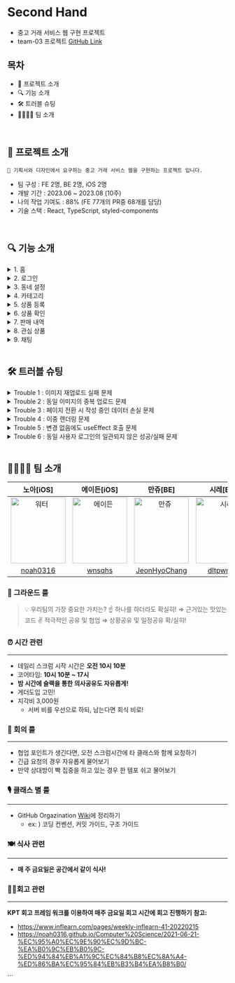 # Second Hand

- 중고 거래 서비스 웹 구현 프로젝트
- team-03 프로젝트 [GitHub Link](https://github.com/masters2023-2nd-project-03/second-hand)

## 목차

- 👋 프로젝트 소개
- 🔍 기능 소개
- 🛠️ 트러블 슈팅
- 👨‍👨‍👦‍👦 팀 소개

<br>

## 👋 프로젝트 소개

```
🎯 기획서와 디자인에서 요구하는 중고 거래 서비스 웹을 구현하는 프로젝트 입니다.
```

- 팀 구성 : FE 2명, BE 2명, iOS 2명
- 개발 기간 : 2023.06 ~ 2023.08 (10주)
- 나의 작업 기여도 : 88% (FE 77개의 PR중 68개를 담당)
- 기술 스택 : React, TypeScript, styled-components

<br>

## 🔍 기능 소개

<details>
  <summary>1. 홈</summary>
  <img src="https://velog.velcdn.com/images/sarang_daddy/post/133c57fc-13a3-4284-818f-227279aab471/image.png" width="70%">
</details>

<details>
  <summary>2. 로그인</summary>
  <img src="https://velog.velcdn.com/images/sarang_daddy/post/3b67d83b-fbd4-446b-a75d-acf78ee5a6ab/image.png" width="70%">
</details>

<details>
  <summary>3. 동네 설정</summary>
  <img src="https://velog.velcdn.com/images/sarang_daddy/post/6614e3a6-d796-436e-bd23-06ffc02e462a/image.png" width="70%">
  <img src="https://velog.velcdn.com/images/sarang_daddy/post/8581ea3b-7c01-49bf-8fd6-ff3203ccc03b/image.png" width="70%">
</details>

<details>
  <summary>4. 카테고리</summary>
  <img src="https://velog.velcdn.com/images/sarang_daddy/post/c2b8a938-2a5f-4702-88a7-a849b6cb925e/image.png" width="70%">
</details>

<details>
  <summary>5. 상품 등록</summary>
  <img src="https://velog.velcdn.com/images/sarang_daddy/post/de909834-d783-45ae-b764-867cc6646327/image.png" width="70%">
</details>

<details>
  <summary>6. 상품 확인</summary>
  <img src="https://velog.velcdn.com/images/sarang_daddy/post/c650477b-ce58-4a04-aca0-ff948f5ea92d/image.png" width="70%">
  <img src="https://velog.velcdn.com/images/sarang_daddy/post/64a51fec-09e1-4906-a23f-41e1a115d9df/image.png" width="70%">
  <img src="https://velog.velcdn.com/images/sarang_daddy/post/09ed0872-ce48-4107-9ff8-1591abd416dd/image.png" width="70%">
  <img src="https://velog.velcdn.com/images/sarang_daddy/post/b2707cf4-f4f5-400d-a6a8-eeb1a2b76210/image.png" width="70%">
</details>

<details>
  <summary>7. 판매 내역</summary>
  <img src="https://velog.velcdn.com/images/sarang_daddy/post/9ae69d9e-cd84-48c1-aa5f-2425f8351799/image.png" width="70%">
  <img src="https://velog.velcdn.com/images/sarang_daddy/post/e2bb3951-8e43-4462-ab3b-5da8e1f8f5e3/image.png" width="70%">
  <img src="https://velog.velcdn.com/images/sarang_daddy/post/ee05ae7a-fdf3-4418-b000-5e490ea6b7c3/image.png" width="70%">
</details>

<details>
  <summary>8. 관심 상품</summary>
  <img src="https://velog.velcdn.com/images/sarang_daddy/post/2e94c77a-ccea-44de-88f2-190b7e817f0b/image.png" width="70%">
</details>

<details>
  <summary>9. 채팅</summary>
  <img src="https://velog.velcdn.com/images/sarang_daddy/post/f736c830-bc88-46f5-95da-2230ebc16124/image.png" width="70%">
</details>

<br>

## 🛠️ 트러블 슈팅

<details>
  <summary>Trouble 1 : 이미지 재업로드 실패 문제</summary>

## 👿 Problem

- 첨부 이미지를 삭제 후 동일 이미지를 다시 첨부하면 동작되지 않는 문제가 발생

  <img src="https://velog.velcdn.com/images/sarang_daddy/post/69b1ce5a-0be1-41bd-8e10-ace05fae47fc/image.gif" width="30%">

## 🧐 원인 파악

- input 태그를 통해 파일을 입력받을 때 onChange 이벤트를 통해 받게 된다.
- onChange는 실질적인 데이터가 바뀔때만 반응하므로 기존의 파일을 다시 업로드하면 작동하지 않는다.
- 때문에, onChange 이벤트를 통해 데이터를 등록 후, value 값을 reset 해주어야 한다.

## 😋 Solution

- event.target.value값을 reset 하여 문제 해결

  ```tsx
  const handleUploadImage = (event: ChangeEvent<HTMLInputElement>) => {
    const files = Array.from(event.target.files || []);

    // 중략

    event.target.value = "";
  };
  ```

</details>

<details>
  <summary>Trouble 2 : 동일 이미지의 중복 업로드 문제</summary>

## 👿 Problem

- 동일한 이미지 파일이 업로드 되는 문제 발생

  <img src="https://velog.velcdn.com/images/sarang_daddy/post/aa374c64-e1dd-481c-b0b4-3e703d04b868/image.gif" width="30%">

## 🧐 원인 파악

- Trouble 1의 문제 해결 단계에서 업로드 데이터 값을 초기화 했기 때문에 중복으로 업로드 되는 문제 발생

## 😋 Solution

- 동일한 데이터의 업로드를 막아주는 로직 추가가 필요
- 업로드 이미지는 `URL.createObjectURL()`값으로 등록되는데 reset으로 중복 처리에 사용 불가
- 동일한 이미지 파일인지 구분을 위해 file.name, file.size값을 적용

  ```tsx
  const handleUploadImage = (event: ChangeEvent<HTMLInputElement>) => {
    const files = Array.from(event.target.files || []);

    // 중략

    // 동일한 이미지 파일인지 구분하기 위해 file.name, file.size 값 추가
    files.forEach((file) => {
      const imageUrl = URL.createObjectURL(file);
      const id = uuidv4();
      const fileName = file.name;
      const fileSize = file.size;

      // 중복 체크 로직 추가
      const isDuplicate = uploadedImages.some(
        (image) => image.fileName === file.name && image.fileSize === file.size
      );

      if (!isDuplicate) {
        const newUploadedImage: UploadedImageType = {
          id,
          imageUrl,
          fileName,
          fileSize,
        };

        setUploadedImages((prevImages) => [...prevImages, newUploadedImage]);
      }
    });
    event.target.value = "";
  };
  ```

</details>

<details>
  <summary>Trouble 3 : 페이지 전환 시 작성 중인 데이터 손실 문제</summary>

## 👿 Problem

- 상품 등록 페이지에서 다른 페이지로 이동 후 돌아오면 작성했던 내용이 모두 사라지는 문제가 발생

  <img src="https://velog.velcdn.com/images/sarang_daddy/post/ab2762b1-ee48-458e-bee1-d8112836b4a9/image.gif" width="30%">

## 🧐 원인 파악

- React는 페이지 이동시 현재 페이지의 컴포넌트가 언마운트 되고, 새로운 페이지의 컴포넌트가 마운트 된다.
- 언마운트 과정에서 컴포넌트의 상태는 메모리에서 해제된다.
- 다시 이전 페이지로 돌아오더라도 해당 페이지의 컴포넌트는 다시 마운트 되기에 초기상태로 시작된다.

## 😋 Solution

- 본 프로젝트에서는 전역 상태 관리 라이브러리를 사용하지 않고 있기에 언마운트 때 해제되는 상태를 보존하기 위해서는 `로컬스토리지`나 `세션스토리지` 같은 클라이언트 측 저장소를 사용해야 한다.
- 브라우저를 실수로 닫아도 데이터가 유지될 수 있도록 로컬스토리지를 활용해서 해결해보자.

### 로컬스토리지 데이터 불러오기

- 상품 등록 최상위 컴포넌트에서 상태(postObject)를 관리한다.
- 마운트 되었을때 로컬스토리지에 저장된 값이 존재한다면 불러온다.

  ```tsx
  const storedPostObject = localStorage.getItem("postObject");

  // 최상위 컴포넌트에서 관리되고 있는 상태 postObject
  const [postObject, setPostObject] = useState<PostObjectType>(
    storedPostObject ? JSON.parse(storedPostObject) : initialPostObject
  );
  ```

- 상품 등록이 완료된다면 로컬스토리지에 저장된 값을 제거해야한다.

  ```tsx
  const handleUploadComplete = async () => {
    // 중략

    await postProducts(formData, accessToken);
    localStorage.removeItem("postObject");
    navigation(-1);
  };
  ```

### 로컬스토리지에 데이터 저장하기

- 상품등록 컴포넌트가 언마운트 되더라도 로컬스토리지에 데이터 값을 저장하여 보존할 수 있다.
- 하위 컴포넌트들에서 입력되는 데이터값들을 로컬스토리지에 저장 해준다.

  ```tsx
  const { title, price, content, categoryId, locationId, files } = postObject;

  useEffect(() => {
    const postObjectToStore = {
      title,
      price,
      content,
      categoryId,
      locationId,
      files,
    };
    localStorage.setItem("postObject", JSON.stringify(postObjectToStore));
  }, [title, price, content, categoryId, locationId, files]);
  ```

### 해결 UI

<img src="https://velog.velcdn.com/images/sarang_daddy/post/17440c5e-cd36-40b5-81ac-2d2b66f43325/image.gif" width="30%">

</details>

<details>
  <summary>Trouble 4 : 이중 렌더링 문제</summary>

## 👿 Problem

- 상품등록의 자식컴포넌트들에서 두번의 리렌더링이 발생되고 있다. (`strict mode` 활성화 중)

  <img src="https://velog.velcdn.com/images/sarang_daddy/post/26b2bbad-eb84-4424-ac02-267ef7795c81/image.png" width="70%">

## 🧐 원인 파악

- Trouble 3과 이어지는 과정으로 상품등록의 입력 컴포넌트들(자식)은 postObject를 전달 받고 있다.
- postObject에 존재하는 데이터가 있다면 초기값으로 셋팅하기 위해 useEffect를 사용함이 원인이다.

  ```tsx
  const { postObject, setPostObject } = useContext(postSalesItemContext);
  const [inputComment, setInputComment] = useState<string | null>(null);

  useEffect(() => {
    if (postObject.content) {
      const storedContent = postObject.content;
      setInputComment(storedContent);
    }
  }, []);
  ```

- 사용자 입력으로 postObject가 변경되면 부모 컴포넌트로 부터 변경된 props가 전달되면서 렌더링이 일어난다. (1번)
- 렌더링 후 useEffect가 호출되면서 렌더링이 일어난다. (2번)
- 보존 데이터를 업데이트 하기 위한 용도로 useEffect를 사용한 문제다.

## 😋 Solution

- **렌더링을 위해 데이터를 변환하는 경우 useEffect는 필요하지 않다.**
- 부모 컴포넌트로부터 전달 받은 props를 자식 컴포넌트 초기값으로 설정한다.
  ```tsx
  const [inputComment, setInputComment] = useState<string | null>(
    postObject.content ? postObject.content : null
  );
  ```
- 부모 컴포넌트에서 localStorage에 값을 보존하기 위한 useEffect를 제외한 모든 자식 컴포넌트들의 useEffect를 제거한다.
- 두 번씩 일어나던 렌더링 해결.

  <img src="https://velog.velcdn.com/images/sarang_daddy/post/c2ee1195-cf97-4bf3-9051-786d2f2e5b3b/image.png" width="70%">

- 수정 내용 성능 테스트 결과 사용자가 체감 하기에는 미비한 수치지만 개선됨을 확인할 수 있다.

  <img src="https://velog.velcdn.com/images/sarang_daddy/post/56e2e929-767a-4716-81a4-a2ca1eaa7be4/image.png" width="70%">

</details>

<details>
  <summary>Trouble 5 : 변경 없음에도 useEffect 호출 문제</summary>

## 👿 Problem

- 변경내용이 없는 경우에도 useEffect가 호출되는 문제 발견

  ![](https://velog.velcdn.com/images/sarang_daddy/post/fff0682d-753b-484d-abc1-1e672268a308/image.gif)

## 🧐 원인 파악

- 의존성 배열에 객체를 두었기 때문에 발생하는 문제
- **자바스크립트의 객체는 평가될 때마다 새로운 객체를 생성한다.**
  ```tsx
  useEffect(() => {
    const postObjectToStore = { ...postObject };
    localStorage.setItem("postObject", JSON.stringify(postObjectToStore));
    console.log("변경사항 렌더링 체크");
  }, [postObject]);
  ```

## 😋 Solution

- 의존성 배열에서 객체를 제거한다.
- useEffect 외부에서 `객체의 원시값`을 읽어준다.
- useEffect 의존성 배열에서 `원시값`을 비교한다.

  ```tsx
  const { title, price, content, categoryId, locationId, files } = postObject;

  useEffect(() => {
    const postObjectToStore = {
      title,
      price,
      content,
      categoryId,
      locationId,
      files,
    };
    localStorage.setItem("postObject", JSON.stringify(postObjectToStore));
    console.log("렌더링 체크");
  }, [title, price, content, categoryId, locationId, files]);
  ```

</details>
<details>
  <summary>Trouble 6 : 동일 사용자 로그인의 일관되지 않은 성공/실패 문제</summary>

## Trouble 6: 동일 사용자 로그인 시도에 대한 불일치 문제

## 👿 Problem

- 동일한 사용자로 로그인을 시도하면 성공하는 경우도 있고 실패하는 경우도 발생

  <img src="https://velog.velcdn.com/images/sarang_daddy/post/56a2870a-b1c4-4020-843d-7ac41f05f81a/image.gif" width="30%">

## 🧐 원인 파악

- 개발자 도구 네트워크를 확인하니 로그인 요청이 **_두 번_** 발생하고 있다.
  <img src="https://velog.velcdn.com/images/sarang_daddy/post/b03a7797-d7e4-41ba-80a6-19b78349b016/image.png" width="70%">
- 요청이 두 번 발생하기에 잘못된 인증코드가 서버로 가는 경우가 발생
- `엄격모드`는 컴포넌트의 부수효과를 두 번 호출한다.
- 이는 상용 환경에서는 발생하지 않는 문제이지만, 엄격모드를 제거한다면 개발 단계에서 잠재적 문제를 발견하기 어렵다.
- useEffect에 `클립업` 함수를 추가해서 두 번째 요청을 무시하도록 해야한다.

## 😋 Solution

### 로그인 로직 점검

#### 1. 사용자에게 GitHub 로그인을 제안

- 웹에서 "GitHub으로 로그인" 버튼 제공
- 사용자 로그인 버튼 클릭

#### 2. 사용자를 GitHub 인증 페이지로 리다이렉트

- GitHub의 OAuth 인증 페이지로 리다이렉트

#### 3. 사용자 인증 및 권한 부여

- 사용자는 GitHub에 로그인하고 애플리케이션에 필요한 권한 부여

#### 4. GitHub에서 웹으로 리다이렉트

- 인증 및 권한 부여가 성공하면 GitHub는 사용자를 웹으로 다시 리다이렉트
- **_인증 코드(AUTHORIZATION_CODE)가 URL의 쿼리 파라미터로 전달_**

#### 5. 서버로 AUTHORIZATION_CODE와 함께 로그인 요청

- 리다이렉트 되면서 클라이언트에서 서버측으로 AUTHORIZATION_CODE 코드와 함께 로그인 요청
- 서버는 AUTHORIZATION_CODE코드와 "client_secret"을 함께 GitHub OAuth 서버로 전송하여 액세스 토큰 획득

#### 6. 액세스 토큰을 이용하여 사용자 정보 조회

- 서버는 액세스 토큰을 이용하여 GitHub API를 통해 사용자 정보를 가져온다
- 사용자 정보가 "신규" 회원인지 "기존회원" 인지 서버에서 판단하고 클라이언트에게 응답

#### 7. 서버 응답으로 회원가입 or 로그인 진행

- 서버로 부터 "응답"과 함께 JWT을 받는다
- 응답이 "신규" 이면 JWT로 회원가입 진행
- 응답이 "기존회원" 결과를 받으면 JWT로 로그인 진행

### `[5번]` 서버로 로그인 요청에서 디버깅

```tsx
const Callback = () => {
  const searchParams = new URLSearchParams(window.location.search);
  const code = searchParams.get(AUTHORIZATION_CODE);
  const { data } = useAsync(() => postLogin(code));
  const { handleLogin } = useAuthContext();
  const navigate = useNavigate();

  useEffect(() => {
    if (data?.status === 'FORBIDDEN') {
      const { nickname, profileUrl, oauthId } = data.data;
      navigate(
        `${REGISTER}?nickname=${nickname}&profileUrl=${profileUrl}&oauthId=${oauthId}`,
      );
    }

    if (data?.status === 'OK') {
      const { jwt } = data.data;
      handleLogin(jwt);
      navigate(HOME);
    }
  }, [data]);

  return (
  // 중략
```

- `const { data } = useAsync(() => postLogin(code))`이 원인으로 판단

```tsx
function useAsync<T>(
 // 중략

  const fetchData = async (): Promise<void> => {
    dispatch({ type: 'LOADING' });
    try {
      const response: AxiosResponse<T> = await callback();
      dispatch({ type: 'SUCCESS', data: response.data });
    } catch (e) {
      dispatch({ type: 'ERROR', error: e as AxiosError });
    }
  };

  useEffect(() => {
    if (skip) return;
    fetchData();
  }, deps);

// 중략
}
```

- 두 번째 로그인 요청에서는 `fetchData()`가 호출되지 않도록 `클립업` 함수를 추가한다.

```tsx
let ignore = false;

useEffect(() => {
  if (skip) return;

  if (!ignore) {
    fetchData();
  }
  return () => {
    ignore = true;
  };
}, deps);
```

- `fetchData()`는 `ignore`이 false 인 경우(첫 요청)에만 호출된다.
- `엄격모드`로 useEffect가 재실행될 때는 `ignore`이 true가 되어 두 번째 `fetchData()`호출을 방지한다.
  <img src="https://velog.velcdn.com/images/sarang_daddy/post/0348f935-4a80-4e01-8fe2-59bb49235d46/image.png" width="70%">
- `엄격모드` 활성화 환경에서도 한 번의 요청만 처리되도록 수정하여 문제 해결

</details>

</br>

## 👨‍👨‍👦‍👦 팀 소개

|                                              노아[iOS]                                               |                                               에이든[iOS]                                               |                                               만쥬[BE]                                               |                                               시레[BE]                                               |                                               사랑대디[FE]                                                |                                               시저[FE]                                               |
| :--------------------------------------------------------------------------------------------------: | :-----------------------------------------------------------------------------------------------------: | :--------------------------------------------------------------------------------------------------: | :--------------------------------------------------------------------------------------------------: | :-------------------------------------------------------------------------------------------------------: | :--------------------------------------------------------------------------------------------------: |
| <img src="https://avatars.githubusercontent.com/u/63908856?v=4" alt="워터" width="125" height="150"> | <img src="https://avatars.githubusercontent.com/u/115064144?v=4" alt="에이든" width="125" height="150"> | <img src="https://avatars.githubusercontent.com/u/20828490?v=4" alt="만쥬" width="125" height="150"> | <img src="https://avatars.githubusercontent.com/u/80495427?v=4" alt="시레" width="125" height="150"> | <img src="https://avatars.githubusercontent.com/u/109648042?v=4" alt="사랑대디" width="125" height="150"> | <img src="https://avatars.githubusercontent.com/u/76683390?v=4" alt="시저" width="125" height="150"> |
|                               [noah0316](https://github.com/noah0316)                                |                                   [wnsqhs](https://github.com/wnsqhs)                                   |                           [JeonHyoChang](https://github.com/JeonHyoChang)                            |                               [dltpwns0](https://github.com/dltpwns0)                                |                               [sarangdaddy](https://github.com/sarangdaddy)                               |                              [zlx454545](https://github.com/zlx454545)                               |

### 🤝 그라운드 룰

> 💡 우리팀의 가장 중요한 가치는?
> ☝️ 하나를 하더라도 확실히! ⇒ 근거있는 맛있는 코드
> ✌️ 적극적인 공유 및 협업 ⇒ 상황공유 및 일정공유 확/실히!

### ⏰ 시간 관련

---

- 데일리 스크럼 시작 시간은 **오전 10시 10분**
- 코어타임: **10시 10분 ~ 17시**
- **밤 시간에 슬랙을 통한 의사공유도 자유롭게!**
- 게더도입 고민!
- 지각비 3,000원
  - 서버 비를 우선으로 하되, 남는다면 회식 비로!

### 🔨 회의 룰

---

- 협업 포인트가 생긴다면, 오전 스크럼시간에 타 클래스와 함께 요청하기
- 긴급 요청의 경우 자유롭게 물어보기
- 만약 상대방이 빡 집중을 하고 있는 경우 한 템포 쉬고 물어보기

### 🎙️ 클래스 별 룰

---

- GitHub Orgazination [Wiki](https://github.com/masters2023-2nd-project-03/second-hand/wiki)에 정리하기
  - ex: ) 코딩 컨벤션, 커밋 가이드, 구조 가이드

### 🍽️ 식사 관련

---

- **매 주 금요일은 공간에서 같이 식사!**

### 👮‍♀️회고 관련

---

**KPT 회고 프레임 워크를 이용하여 매주 금요일 회고 시간에 회고 진행하기** **참고:**

- https://www.inflearn.com/pages/weekly-inflearn-41-20220215
- https://noah0316.github.io/Computer%20Science/2021-06-21-%EC%95%A0%EC%9E%90%EC%9D%BC-%EA%B0%9C%EB%B0%9C-%ED%94%84%EB%A1%9C%EC%84%B8%EC%8A%A4-%ED%86%BA%EC%95%84%EB%B3%B4%EA%B8%B0/

</p>
```

